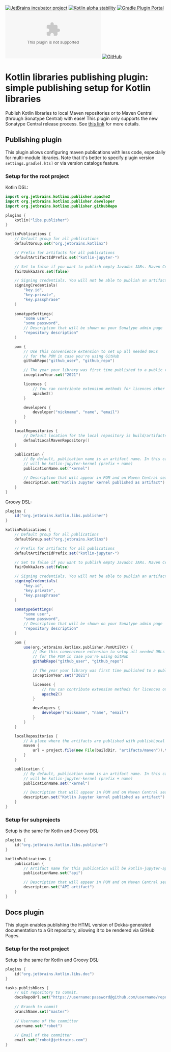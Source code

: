 [![JetBrains incubator project](https://jb.gg/badges/team.svg)](https://confluence.jetbrains.com/display/ALL/JetBrains+on+GitHub)
[![Kotlin alpha stability](https://img.shields.io/badge/project-alpha-kotlin.svg?colorA=555555&colorB=AC29EC&label=&logo=kotlin&logoColor=ffffff&logoWidth=10)](https://kotlinlang.org/docs/components-stability.html)
[![Gradle Plugin Portal](https://img.shields.io/gradle-plugin-portal/v/org.jetbrains.kotlin.libs.publisher?label=publisher%20plugin)](https://plugins.gradle.org/plugin/org.jetbrains.kotlin.libs.publisher)
[![Gradle Plugin Portal](https://img.shields.io/gradle-plugin-portal/v/org.jetbrains.kotlin.libs.doc?label=docs%20plugin)](https://plugins.gradle.org/plugin/org.jetbrains.kotlin.libs.doc)
[![GitHub](https://img.shields.io/github/license/Kotlin/kotlin-libs-publisher)](LICENSE.txt)

# Kotlin libraries publishing plugin: simple publishing setup for Kotlin libraries

Publish Kotlin libraries to local Maven repositories or to Maven Central (through Sonatype Central) with ease!
This plugin only supports the new Sonatype Central release process. See [this link](https://central.sonatype.org/pages/ossrh-eol/) 
for more details.

## Publishing plugin

This plugin allows configuring maven publications with less code, especially for multi-module libraries.
Note that it's better to specify plugin version `settings.gradle[.kts]` or via version catalogs feature.

### Setup for the root project

Kotlin DSL:

```kotlin
import org.jetbrains.kotlinx.publisher.apache2
import org.jetbrains.kotlinx.publisher.developer
import org.jetbrains.kotlinx.publisher.githubRepo

plugins {
    kotlin("libs.publisher")
}

kotlinPublications {
    // Default group for all publications
    defaultGroup.set("org.jetbrains.kotlinx")

    // Prefix for artifacts for all publications
    defaultArtifactIdPrefix.set("kotlin-jupyter-")

    // Set to false if you want to publish empty Javadoc JARs. Maven Central is OK with it
    fairDokkaJars.set(false)

    // Signing credentials. You will not be able to publish an artifact to Maven Central without signing
    signingCredentials(
        "key.id",
        "key.private",
        "key.passphrase"
    )
    
    sonatypeSettings(
        "some user",
        "some password",
        // Description that will be shown on your Sonatype admin page
        "repository description" 
    )

    pom {
        // Use this convenience extension to set up all needed URLs
        // for the POM in case you're using GitHub
        githubRepo("github_user", "github_repo")

        // The year your library was first time published to a public repository
        inceptionYear.set("2021") 

        licenses {
            // You can contribute extension methods for licences other than Apache 2.0
            apache2()
        }

        developers {
            developer("nickname", "name", "email")
        }
    }

    localRepositories {
        // Default location for the local repository is build/artifacts/maven/
        defaultLocalMavenRepository() 
    }

    publication {
        // By default, publication name is an artifact name. In this case, artifact name 
        // will be kotlin-jupyter-kernel (prefix + name)
        publicationName.set("kernel")

        // Description that will appear in POM and on Maven Central search site
        description.set("Kotlin Jupyter kernel published as artifact") 
    }
}
```

Groovy DSL:

```groovy
plugins {
    id("org.jetbrains.kotlin.libs.publisher")
}

kotlinPublications {
    // Default group for all publications
    defaultGroup.set("org.jetbrains.kotlinx")

    // Prefix for artifacts for all publications
    defaultArtifactIdPrefix.set("kotlin-jupyter-")

    // Set to false if you want to publish empty Javadoc JARs. Maven Central is OK with it
    fairDokkaJars.set(false)

    // Signing credentials. You will not be able to publish an artifact to Maven Central without signing
    signingCredentials(
        "key.id",
        "key.private",
        "key.passphrase"
    )
    
    sonatypeSettings(
        "some user",
        "some password",
        // Description that will be shown on your Sonatype admin page
        "repository description" 
    )

    pom {
        use(org.jetbrains.kotlinx.publisher.PomUtilKt) {
            // Use this convenience extension to setup all needed URLs
            // for the POM in case you're using GitHub
            githubRepo("github_user", "github_repo")

            // The year your library was first time published to a public repository
            inceptionYear.set("2021")

            licenses {
                // You can contribute extension methods for licences other than Apache 2.0
                apache2()
            }

            developers {
                developer("nickname", "name", "email")
            }
        }
    }

    localRepositories {
        // A place where the artifacts are published with publishLocal task
        maven {
            url = project.file(new File(buildDir, "artifacts/maven")).toURI()
        }
    }

    publication {
        // By default, publication name is an artifact name. In this case, artifact name 
        // will be kotlin-jupyter-kernel (prefix + name)
        publicationName.set("kernel")

        // Description that will appear in POM and on Maven Central search site
        description.set("Kotlin Jupyter kernel published as artifact") 
    }
}
```

### Setup for subprojects

Setup is the same for Kotlin and Groovy DSL:

```kotlin
plugins {
    id("org.jetbrains.kotlin.libs.publisher")
}

kotlinPublications {
    publication {
        // Artifact name for this publication will be kotlin-jupyter-api (prefix + name)
        publicationName.set("api")

        // Description that will appear in POM and on Maven Central search site
        description.set("API artifact")
    }
}
```


## Docs plugin

This plugin enables publishing the HTML version of Dokka-generated documentation
to a Git repository, allowing it to be rendered via GitHub Pages.

### Setup for the root project

Setup is the same for Kotlin and Groovy DSL:

```kotlin
plugins {
    id("org.jetbrains.kotlin.libs.doc")
}

tasks.publishDocs {
    // Git repository to commit. 
    docsRepoUrl.set("https://username:password@github.com/username/repository.git")
    
    // Branch to commit
    branchName.set("master")
    
    // Username of the committer
    username.set("robot")
    
    // Email of the committer
    email.set("robot@jetbrains.com") 
}
```
